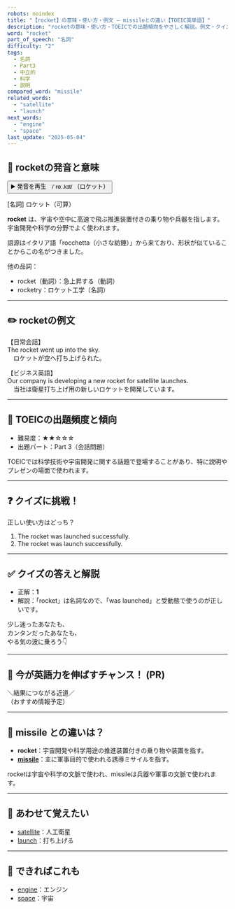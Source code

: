 ```yaml
---
robots: noindex
title: "【rocket】の意味・使い方・例文 ― missileとの違い【TOEIC英単語】"
description: "rocketの意味・使い方・TOEICでの出題傾向をやさしく解説。例文・クイズ付きでmissileとの違いもわかりやすく学べます。"
word: "rocket"
part_of_speech: "名詞"
difficulty: "2"
tags:
  - 名詞
  - Part3
  - 中立的
  - 科学
  - 説明
compared_word: "missile"
related_words:
  - "satellite"
  - "launch"
next_words:
  - "engine"
  - "space"
last_update: "2025-05-04"
---
```


## 🔰 rocketの発音と意味

<button class="play-audio" onclick="playTTS('rocket')">
  <span class="play-audio-main">
    ▶️ 発音を再生　/ˈrɑː.kɪt/
  </span>
  <span class="play-audio-sub">
    （ロケット）
  </span>
</button>

[名詞] ロケット（可算）

**rocket** は、宇宙や空中に高速で飛ぶ推進装置付きの乗り物や兵器を指します。宇宙開発や科学の分野でよく使われます。

語源はイタリア語「rocchetta（小さな紡錘）」から来ており、形状が似ていることからこの名がつきました。

他の品詞：  
- rocket（動詞）：急上昇する（動詞）
- rocketry：ロケット工学（名詞）

---

## ✏️ rocketの例文

【日常会話】  
The rocket went up into the sky.  
　ロケットが空へ打ち上げられた。

【ビジネス英語】  
Our company is developing a new rocket for satellite launches.  
　当社は衛星打ち上げ用の新しいロケットを開発しています。

---

## 🎯 TOEICの出題頻度と傾向

- 難易度：★★☆☆☆
- 出題パート：Part 3（会話問題）

TOEICでは科学技術や宇宙開発に関する話題で登場することがあり、特に説明やプレゼンの場面で使われます。

---

## ❓ クイズに挑戦！

正しい使い方はどっち？

1. The rocket was launched successfully.  
2. The rocket was launch successfully.

---

## ✅ クイズの答えと解説

- 正解：**1**
- 解説：「rocket」は名詞なので、「was launched」と受動態で使うのが正しいです。

少し迷ったあなたも、  
カンタンだったあなたも、  
やる気の波に乗ろう👇️

---

## 🚀 今が英語力を伸ばすチャンス！ (PR)

<div class="info-center">
＼結果につながる近道／<br>  
（おすすめ情報予定）
</div>

---

## 🤔  missile との違いは？

- **rocket**：宇宙開発や科学用途の推進装置付きの乗り物や装置を指す。
- **[missile](/word/missile)**：主に軍事目的で使われる誘導ミサイルを指す。

rocketは宇宙や科学の文脈で使われ、missileは兵器や軍事の文脈で使われます。

---

## 🧩 あわせて覚えたい

- [satellite](/word/satellite)：人工衛星
- [launch](/word/launch)：打ち上げる

---

## 📖 できればこれも

- [engine](/word/engine)：エンジン
- [space](/word/space)：宇宙

<!-- cvid: aid37_bid32 -->

